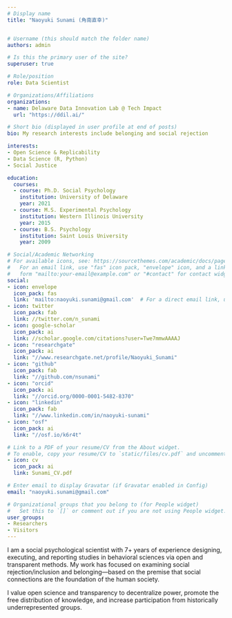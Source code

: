 ```yaml
---
# Display name
title: "Naoyuki Sunami (角南直幸)"


# Username (this should match the folder name)
authors: admin

# Is this the primary user of the site?
superuser: true

# Role/position
role: Data Scientist

# Organizations/Affiliations
organizations:
- name: Delaware Data Innovation Lab @ Tech Impact
  url: "https://ddil.ai/"

# Short bio (displayed in user profile at end of posts)
bio: My research interests include belonging and social rejection

interests:
- Open Science & Replicability
- Data Science (R, Python)
- Social Justice

education:
  courses:
  - course: Ph.D. Social Psychology
    institution: University of Delaware
    year: 2021
  - course: M.S. Experimental Psychology
    institution: Western Illinois University
    year: 2015
  - course: B.S. Psychology
    institution: Saint Louis University
    year: 2009

# Social/Academic Networking
# For available icons, see: https://sourcethemes.com/academic/docs/page-builder/#icons
#   For an email link, use "fas" icon pack, "envelope" icon, and a link in the
#   form "mailto:your-email@example.com" or "#contact" for contact widget.
social:
- icon: envelope
  icon_pack: fas
  link: 'mailto:naoyuki.sunami@gmail.com'  # For a direct email link, use "mailto:test@example.org".
- icon: twitter
  icon_pack: fab
  link: //twitter.com/n_sunami
- icon: google-scholar
  icon_pack: ai
  link: //scholar.google.com/citations?user=Twe7mmwAAAAJ
- icon: "researchgate"
  icon_pack: ai
  link: "//www.researchgate.net/profile/Naoyuki_Sunami"
- icon: "github"
  icon_pack: fab
  link: "//github.com/nsunami"
- icon: "orcid"
  icon_pack: ai
  link: "//orcid.org/0000-0001-5482-8370"
- icon: "linkedin"
  icon_pack: fab
  link: "//www.linkedin.com/in/naoyuki-sunami"
- icon: "osf"
  icon_pack: ai
  link: "//osf.io/k6r4t"

# Link to a PDF of your resume/CV from the About widget.
# To enable, copy your resume/CV to `static/files/cv.pdf` and uncomment the lines below.
- icon: cv
  icon_pack: ai
  link: Sunami_CV.pdf

# Enter email to display Gravatar (if Gravatar enabled in Config)
email: "naoyuki.sunami@gmail.com"

# Organizational groups that you belong to (for People widget)
#   Set this to `[]` or comment out if you are not using People widget.
user_groups:
- Researchers
- Visitors
---
```


I am a social psychological scientist with 7+ years of experience designing, executing, and reporting studies in behavioral sciences via open and transparent methods. My work has focused on examining social rejection/inclusion and belonging—based on the premise that social connections are the foundation of the human society.

I value open science and transparency to decentralize power, promote the free distribution of knowledge, and increase participation from historically underrepresented groups.
